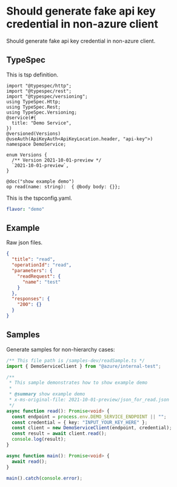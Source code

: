 # Should generate fake api key credential in non-azure client

Should generate fake api key credential in non-azure client.

## TypeSpec

This is tsp definition.

```tsp
import "@typespec/http";
import "@typespec/rest";
import "@typespec/versioning";
using TypeSpec.Http;
using TypeSpec.Rest;
using TypeSpec.Versioning;
@service(#{
  title: "Demo Service",
})
@versioned(Versions)
@useAuth(ApiKeyAuth<ApiKeyLocation.header, "api-key">)
namespace DemoService;

enum Versions {
  /** Version 2021-10-01-preview */
  `2021-10-01-preview`,
}

@doc("show example demo")
op read(name: string):  { @body body: {}};
```

This is the tspconfig.yaml.

```yaml
flavor: "demo"
```

## Example

Raw json files.

```json for read
{
  "title": "read",
  "operationId": "read",
  "parameters": {
    "readRequest": {
      "name": "test"
    }
  },
  "responses": {
    "200": {}
  }
}
```

## Samples

Generate samples for non-hierarchy cases:

```ts samples
/** This file path is /samples-dev/readSample.ts */
import { DemoServiceClient } from "@azure/internal-test";

/**
 * This sample demonstrates how to show example demo
 *
 * @summary show example demo
 * x-ms-original-file: 2021-10-01-preview/json_for_read.json
 */
async function read(): Promise<void> {
  const endpoint = process.env.DEMO_SERVICE_ENDPOINT || "";
  const credential = { key: "INPUT_YOUR_KEY_HERE" };
  const client = new DemoServiceClient(endpoint, credential);
  const result = await client.read();
  console.log(result);
}

async function main(): Promise<void> {
  await read();
}

main().catch(console.error);
```
